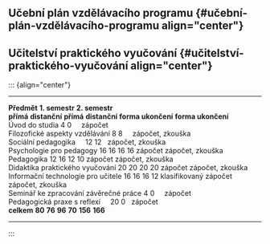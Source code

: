 ## Učební plán vzdělávacího programu {#učební-plán-vzdělávacího-programu align="center"}

## Učitelství praktického vyučování {#učitelství-praktického-vyučování align="center"}

::: {align="center"}
  --------------------------------------- ----------------------- --------------- -------------------- ---------------
  **Předmět**                             **1. semestr**                          **2. semestr**       
                                          **přímá**               **distanční**   **přímá**            **distanční**
                                          **forma ukončení**                      **forma ukončení**   
  Úvod do studia                          4                       0                                     
                                          zápočet                                                      
  Filozofické aspekty vzdělávání          8                       8                                     
                                          zápočet, zkouška                                             
  Sociální pedagogika                                                             12                   12
                                                                                  zápočet, zkouška     
  Psychologie pro pedagogy                16                      16              16                   16
                                          zápočet                                 zápočet, zkouška     
  Pedagogika                              12                      16              12                   10
                                          zápočet                                 zápočet, zkouška     
  Didaktika praktického vyučování         20                      20              20                   20
                                          zápočet                                 zápočet, zkouška     
  Informační technologie pro učitele      16                      16              16                   12
                                          klasifikovaný zápočet                   zápočet, zkouška     
  Seminář ke zpracování závěrečné práce   4                       0                                     
                                          zápočet                                                      
  Pedagogická praxe s reflexí                                                     20                   0
                                                                                  zápočet              
  **celkem**                              **80**                  **76**          **96**               **70**
                                          **156**                                 **166**              
  --------------------------------------- ----------------------- --------------- -------------------- ---------------
:::

 
